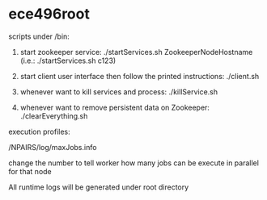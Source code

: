 ece496root
==========

scripts under /bin:

1. start zookeeper service:
	./startServices.sh ZookeeperNodeHostname (i.e.: ./startServices.sh c123)

2. start client user interface then follow the printed instructions:
	./client.sh 

3. whenever want to kill services and process:
	./killService.sh

4. whenever want to remove persistent data on Zookeeper:
	./clearEverything.sh


execution profiles:

/NPAIRS/log/maxJobs.info

change the number to tell worker how many jobs can be execute in parallel for that node


All runtime logs will be generated under root directory
